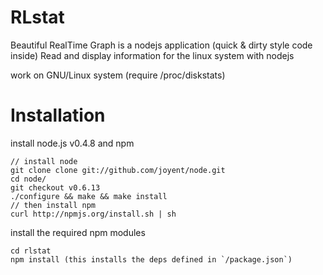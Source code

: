 # RLstat

Beautiful RealTime Graph is a nodejs application (quick & dirty style code inside)
Read and display information for the linux system with nodejs

work on GNU/Linux system (require /proc/diskstats)

# Installation

install node.js v0.4.8 and npm

    // install node
    git clone clone git://github.com/joyent/node.git
    cd node/
    git checkout v0.6.13
    ./configure && make && make install
    // then install npm
    curl http://npmjs.org/install.sh | sh

install the required npm modules

    cd rlstat
    npm install (this installs the deps defined in `/package.json`)
